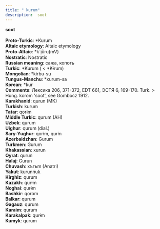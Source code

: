 ```yaml
---
title: " kurum"
description:  soot
---
```

<p data-pagefind-weight="0.5">
<strong> soot</strong><br><br>
<strong>Proto-Turkic</strong>:  *Kurum<br>
<strong>Altaic etymology</strong>:  Altaic etymology<br>
<strong> Proto-Altaic</strong>:  *k`i̯ŭ̀ru(mV)<br>
<strong>Nostratic</strong>:  Nostratic<br>
<strong>Russian meaning</strong>:  сажа, копоть<br>
<strong>Turkic</strong>:  *Kurum ( < *Kɨrum)<br>
<strong>Mongolian</strong>:  *kirbu-su<br>
<strong>Tungus-Manchu</strong>:  *xurum-sa<br>
<strong>Korean</strong>:  *kur<br>
<strong>Comments</strong>:  Лексика 206, 371-372, EDT 661, ЭСТЯ 6, 169-170. Turk. > Hung. korom 'soot', see Gombocz 1912.<br>
<strong>Karakhanid</strong>:  qurun (MK)<br>
<strong>Turkish</strong>:  kurum<br>
<strong>Tatar</strong>:  qorɨm<br>
<strong>Middle Turkic</strong>:  qurum (AH)<br>
<strong>Uzbek</strong>:  qurum<br>
<strong>Uighur</strong>:  qurum (dial.)<br>
<strong>Sary-Yughur</strong>:  qorɨm, qurɨn<br>
<strong>Azerbaidzhan</strong>:  Gurum<br>
<strong>Turkmen</strong>:  Gurum<br>
<strong>Khakassian</strong>:  xurun<br>
<strong>Oyrat</strong>:  qurun<br>
<strong>Halaj</strong>:  Gurun<br>
<strong>Chuvash</strong>:  xъrъm (Anatri)<br>
<strong>Yakut</strong>:  kurunńuk<br>
<strong>Kirghiz</strong>:  qurum<br>
<strong>Kazakh</strong>:  qurɨm<br>
<strong>Noghai</strong>:  qurɨm<br>
<strong>Bashkir</strong>:  qorom<br>
<strong>Balkar</strong>:  qurum<br>
<strong>Gagauz</strong>:  qurum<br>
<strong>Karaim</strong>:  qurum<br>
<strong>Karakalpak</strong>:  qurɨm<br>
<strong>Kumyk</strong>:  qurum<br>

</p>
